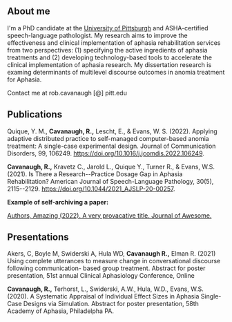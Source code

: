 ## About me

I'm a PhD candidate at the [University of Pittsburgh](https://www.lrcl.pitt.edu/) and ASHA-certified speech-language pathologist. My research aims to improve the effectiveness and clinical implementation of aphasia rehabilitation services from two perspectives: (1) specifying the active ingredients of aphasia treatments and (2) developing technology-based tools to accelerate the clinical implementation of aphasia research. My dissertation research is examing determinants of multilevel discourse outcomes in anomia treatment for Aphasia. 

Contact me at rob.cavanaugh [@] pitt.edu

## Publications

Quique, Y. M., **Cavanaugh, R.,** Lescht, E., & Evans, W. S. (2022). Applying adaptive distributed practice to self-managed computer-based anomia treatment: A single-case experimental design. Journal of Communication Disorders, 99, 106249. <https://doi.org/10.1016/j.jcomdis.2022.106249>.

**Cavanaugh, R.,** Kravetz C., Jarold L., Quique Y., Turner R., & Evans, W.S. (2021). Is There a Research--Practice Dosage Gap in Aphasia Rehabilitation? American Journal of Speech-Language Pathology, 30(5), 2115--2129. <https://doi.org/10.1044/2021_AJSLP-20-00257>.

**Example of self-archiving a paper:**

[Authors, Amazing (2022). A very provacative title. Journal of Awesome.](fake-paper.pdf)

## Presentations

Akers, C, Boyle M, Swiderski A, Hula WD, **Cavanaugh R.,** Elman R. (2021) Using complete utterances to measure change in conversational discourse following communication- based group treatment. Abstract for poster presentation, 51st annual Clinical Aphasiology Conference, Online

**Cavanaugh, R.,** Terhorst, L., Swiderski, A.W., Hula, W.D., Evans, W.S. (2020). A Systematic Appraisal of Individual Effect Sizes in Aphasia Single-Case Designs via Simulation. Abstract for poster presentation, 58th Academy of Aphasia, Philadelpha PA.
